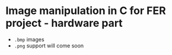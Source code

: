 # Image manipulation in C for FER project - hardware part

- `.bmp` images
- `.png` support will come soon

